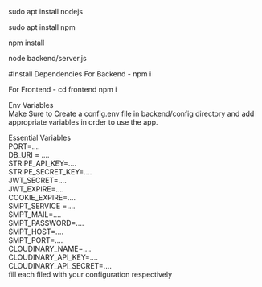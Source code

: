 sudo apt install nodejs

sudo apt install npm

npm install

node backend/server.js






#Install Dependencies
For Backend - npm i

For Frontend - cd frontend  npm i

Env Variables <br/>
Make Sure to Create a config.env file in backend/config directory and add appropriate variables in order to use the app.

Essential Variables <br/> PORT=.... <br/>DB_URI = .... <br/>STRIPE_API_KEY=.... <br/>STRIPE_SECRET_KEY=.... <br/>JWT_SECRET=.... <br/>JWT_EXPIRE=.... <br/>COOKIE_EXPIRE=.... <br/>SMPT_SERVICE =.... <br/>SMPT_MAIL=.... <br/>SMPT_PASSWORD=.... <br/>SMPT_HOST=.... <br/>SMPT_PORT=.... <br/>CLOUDINARY_NAME=.... <br/>CLOUDINARY_API_KEY=.... <br/>CLOUDINARY_API_SECRET=.... <br/>fill each filed with your configuration respectively
